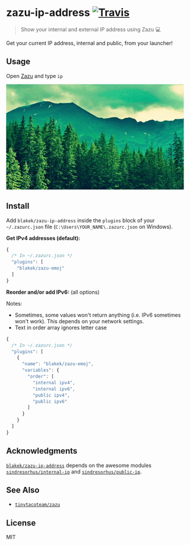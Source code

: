 # zazu-ip-address [![Travis](https://img.shields.io/travis/blakek/zazu-ip-address.svg)](https://travis-ci.org/blakek/zazu-ip-address)

> Show your internal and external IP address using Zazu 💻

Get your current IP address, internal and public, from your launcher!

## Usage

Open [Zazu](http://zazuapp.org) and type `ip`

![demo](example.gif)

## Install

Add `blakek/zazu-ip-address` inside the `plugins` block of your `~/.zazurc.json` file (`C:\Users\YOUR_NAME\.zazurc.json` on Windows).

**Get IPv4 addresses (default):**

```js
{
  /* In ~/.zazurc.json */
  "plugins": [
    "blakek/zazu-emoj"
  ]
}
```

**Reorder and/or add IPv6:** (all options)

Notes:
  * Sometimes, some values won't return anything (i.e. IPv6 sometimes won't work). This depends on your network settings.
  * Text in order array ignores letter case

```js
{
  /* In ~/.zazurc.json */
  "plugins": [
    {
      "name": "blakek/zazu-emoj",
      "variables": {
        "order": [
          "internal ipv4",
          "internal ipv6",
          "public ipv4",
          "public ipv6"
        ]
      }
    }
  ]
}
```

## Acknowledgments

[`blakek/zazu-ip-address`](https://github.com/blakek/zazu-ip-address) depends on the awesome modules [`sindresorhus/internal-ip`](https://github.com/sindresorhus/internal-ip) and [`sindresorhus/public-ip`](https://github.com/sindresorhus/public-ip).

## See Also

- [`tinytacoteam/zazu`](http://github.com/tinytacoteam/zazu)

## License

MIT
